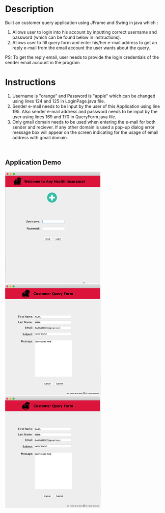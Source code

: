 <h1>Description</h1>
<p>Built an customer query application using JFrame and Swing in java which :
<ol>
   <li>Allows user to login into his account by inputting correct username and password (which can be found below in instructions).</li>
   <li>Allows user to fill query form and enter his/her e-mail address to get an reply e-mail from the email account the user wants about the query.</li>
</ol>
   PS: To get the reply email, user needs to provide the
   login credentials of the sender email account in the program
 </p>

<h1>Instructions</h1>

<ol>
<li>Username is "orange" and Password is "apple" which can be changed using lines 124 and 125 in LoginPage.java file.</li>

<li>Sender e-mail needs to be input by the user of this Application using line 195.
   Also sender e-mail address and password needs to be input by the user using lines 169 and 170 in QueryForm.java file.</li>

<li>Only gmail domain needs to be used when entering the e-mail for both sender and reciever. If any other domain is used a pop-up dialog error message box        will appear on the screen indicating for the usage of email address with gmail domain.</li> 
</ol>

<br>
<h2>Application Demo</h2>


<span><img src="screenshots/Snip1.png" width="310px" height="364px"></span>
<span><img src="screenshots/Snip2.png" width="310px"></span>
<span><img src="screenshots/Snip2.png" width="310px" ></span>
